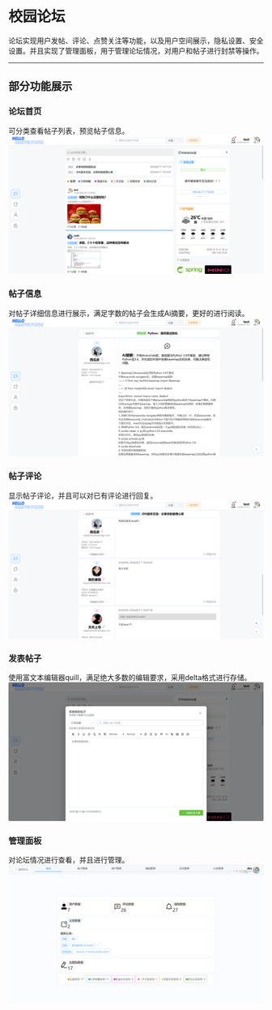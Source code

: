 # 校园论坛
论坛实现用户发帖、评论、点赞关注等功能，以及用户空间展示，隐私设置、安全设置。并且实现了管理面板，用于管理论坛情况，对用户和帖子进行封禁等操作。

----

## 部分功能展示
### 论坛首页
  可分类查看帖子列表，预览帖子信息。
  ![image](/png/index.png)
### 帖子信息
  对帖子详细信息进行展示，满足字数的帖子会生成Ai摘要，更好的进行阅读。
  ![image](/png/detail.png)
### 帖子评论
  显示帖子评论，并且可以对已有评论进行回复。
  ![image](/png/comment.png)
### 发表帖子
  使用富文本编辑器quill，满足绝大多数的编辑要求，采用delta格式进行存储。
  ![image](/png/topic.png)
### 管理面板
  对论坛情况进行查看，并且进行管理。
  ![image](/png/manage.png)
